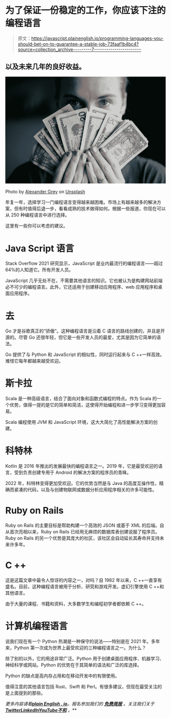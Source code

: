 # 为了保证一份稳定的工作，你应该下注的编程语言

> 原文：<https://javascript.plainenglish.io/programming-languages-you-should-bet-on-to-guarantee-a-stable-job-73faaf1b4bc4?source=collection_archive---------7----------------------->

## 以及未来几年的良好收益。

![](img/5f327adc9cc12d9e9cc05b56959d4077.png)

Photo by [Alexander Grey](https://unsplash.com/@sharonmccutcheon?utm_source=medium&utm_medium=referral) on [Unsplash](https://unsplash.com?utm_source=medium&utm_medium=referral)

年复一年，选择学习一门编程语言变得越来越困难。市场上有越来越多的解决方案，但有时值得后退一步，看看成熟的技术做得如何。根据一些报道，你现在可以从 250 种编程语言中进行选择。

这里有一些你可以考虑的建议。

# Java Script 语言

Stack Overflow 2021 研究显示，JavaScript 是业内最流行的编程语言——超过 64%的人知道它。所有开发人员。

JavaScript 几乎无处不在，不需要其他语言的知识。它也被认为是构建网站前端必不可少的编程语言。此外，它还适用于创建移动应用程序、web 应用程序和桌面应用程序。

# 去

Go 才是谷歌真正的“骄傲”。这种编程语言是沿着 C 语言的路线创建的，并且是开源的。尽管 Go 还很年轻，但它是一些开发人员的最爱，尤其是因为它简单的语法。

Go 提供了与 Python 和 JavaScript 的相似性，同时运行起来与 C ++一样高效。难怪它每年都越来越受欢迎。

# 斯卡拉

Scala 是一种高级语言，结合了面向对象和函数式编程的特点。作为 Scala 的一个优势，值得一提的是它的简单和简洁，这使得开始编程和进一步学习变得更加容易。

Scala 编程使用 JVM 和 JavaScript 环境，这大大简化了高性能解决方案的创建。

# 科特林

Kotlin 是 2016 年推出的发展最快的编程语言之一。2019 年，它是最受欢迎的语言，受到负责创建专用于 Android 的解决方案的程序员的青睐。

2022 年，科特林变得更加受欢迎。它的优势当然是与 Java 的高度互操作性，精确而紧凑的代码，以及与创建物联网或数据分析应用程序相关的许多可能性。

# Ruby on Rails

Ruby on Rails 的主要目标是帮助构建一个高效的 JSON 或基于 XML 的后端。自从首次亮相以来，Ruby on Rails 已经用无麻烦的数据库表创建说服了程序员。Ruby on Rails 的另一个优势是其庞大的社区，该社区会自动延长其寿命并支持未来许多年。

# C ++

这是这篇文章中最令人惊讶的内容之一，对吗？自 1982 年以来，C ++一直享有盛名。目前，这种编程语言被用于分析、研究和游戏开发。虚幻引擎使用 C ++和其他语言。

由于大量的课程、书籍和资料，大多数学生和编程初学者都依赖 C ++。

# 计算机编程语言

说我们现在有一个 Python 热潮是一种保守的说法——特别是在 2021 年。多年来，Python 第一次成为世界上最受欢迎的三种编程语言之一。为什么？

除了别的以外，它的用途非常广泛。Python 用于创建桌面应用程序、机器学习、神经科学或网站。Python 的优势在于其简单的语法和广泛的库选择。

Python 的缺点是高内存占用和在移动开发中的有限使用。

值得注意的其他语言包括 Rust、Swift 和 Perl。有很多建议，但现在最受关注的是上面提到的那些。

*更多内容请看*[***plain English . io***](https://plainenglish.io/)*。报名参加我们的* [***免费周报***](http://newsletter.plainenglish.io/) *。关注我们关于*[***Twitter***](https://twitter.com/inPlainEngHQ)[***LinkedIn***](https://www.linkedin.com/company/inplainenglish/)*[***YouTube***](https://www.youtube.com/channel/UCtipWUghju290NWcn8jhyAw)*[***不和***](https://discord.gg/GtDtUAvyhW) *。***